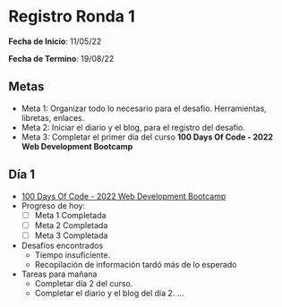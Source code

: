 # Registro Ronda 1

**Fecha de Inicio**: 11/05/22

**Fecha de Termino**: 19/08/22 

## Metas

* Meta 1: Organizar todo lo necesario para el desafio. Herramientas, libretas, enlaces.
* Meta 2: Iniciar el diario y el blog, para el registro del desafio.
* Meta 3: Completar el primer día del curso **100 Days Of Code - 2022 Web Development Bootcamp**

## Día 1

* [100 Days Of Code - 2022 Web Development Bootcamp](https://www.udemy.com/course/100-days-of-code-web-development-bootcamp)
* Progreso de hoy:
  - [ ] Meta 1 Completada
  - [ ] Meta 2 Completada
  - [ ] Meta 3 Completada
* Desafíos encontrados
  - Tiempo insuficiente.
  - Recopilación de información tardó más de lo esperado
* Tareas para mañana
  - Completar día 2 del curso.
  - Completar el diario y el blog del día 2.
...
